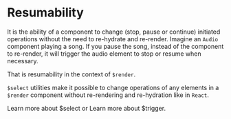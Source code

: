 # Resumability

It is the ability of a component to change (stop, pause or continue) initiated operations without the need to re-hydrate and re-render. Imagine an `Audio` component playing a song. If you pause the song, instead of the component to re-render, it will trigger the audio element to stop or resume when necessary.

That is resumability in the context of `$render`.

`$select` utilities make it possible to change operations of any elements in a `$render` component without re-rendering and re-hydration like in `React`.

Learn more about $select or Learn more about $trigger.
